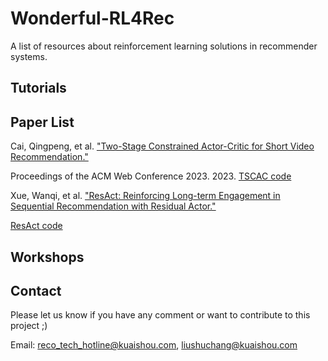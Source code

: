 # Wonderful-RL4Rec

A list of resources about reinforcement learning solutions in recommender systems.

## Tutorials


## Paper List

Cai, Qingpeng, et al. 
["Two-Stage Constrained Actor-Critic for Short Video Recommendation."](https://arxiv.org/pdf/2302.01680.pdf)

Proceedings of the ACM Web Conference 2023. 2023.
[TSCAC code](https://github.com/AIDefender/TSCAC)


Xue, Wanqi, et al. 
["ResAct: Reinforcing Long-term Engagement in Sequential Recommendation with Residual Actor."](https://arxiv.org/pdf/2206.02620.pdf)

[ResAct code](https://www.dropbox.com/sh/btf0drgm99vmpfe/AADtkmOLZPQ0sTqmsA0f0APna?dl=0)

## Workshops


## Contact

Please let us know if you have any comment or want to contribute to this project ;)

Email: reco_tech_hotline@kuaishou.com, liushuchang@kuaishou.com
